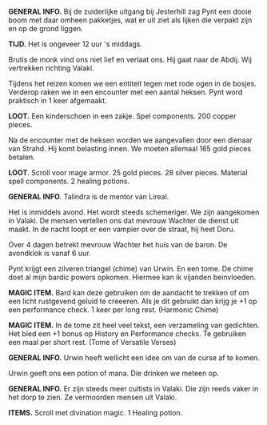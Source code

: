 **GENERAL INFO.** Bij de zuiderlijke uitgang bij Jesterhill zag Pynt een dooie boom met daar omheen pakketjes, wat er uit ziet als lijken die verpakt zijn en op de grond liggen.

**TIJD.** Het is ongeveer 12 uur 's middags.

Brutis de monk vind ons niet lief en verlaat ons. Hij gaat naar de Abdij. Wij vertrekken richting Valaki.

Tijdens het reizen komen we een entiteit tegen met rode ogen in de bosjes. Verderop raken we in een encounter met een aantal heksen. Pynt word praktisch in 1 keer afgemaakt.

**LOOT.** Een kinderschoen in een zakje. Spel components. 200 copper pieces.

Na de encounter met de heksen worden we aangevallen door een dienaar van Strahd. Hij komt belasting innen. We moeten allemaal 165 gold pieces betalen.

**LOOT**. Scroll voor mage armor. 25 gold pieces. 28 silver pieces. Material spell components. 2 healing potions.

**GENERAL INFO**. Talindra is de mentor van Lireal. 

Het is inmiddels avond. Het wordt steeds schemeriger. We zijn aangekomen in Valaki. De mensen vertellen ons dat mevrouw Wachter de dienst uit maakt. In de nacht loopt er een vampier over de straat, hij heet Doru.

Over 4 dagen betrekt mevrouw Wachter het huis van de baron. De avondklok is vanaf 6 uur. 

Pynt krijgt een zilveren triangel (chime) van Urwin. En een tome. De chime doet al mijn bardic powers opkomen. Hiermee kan ik vijanden beinvloeden.

**MAGIC ITEM.** Bard kan deze gebruiken om de aandacht te trekken of om een licht rustgevend geluid te creeeren. Als je dit gebruikt dan krijg je +1 op een performance check. 1 keer per long rest. (Harmonic Chime)

**MAGIC ITEM.** In de tome zit heel veel tekst, een verzameling van gedichten. Het bied een +1 bonus op History en Performance checks. Te gebruiken een maal per short rest. (Tome of Versatile Verses)

**GENERAL INFO.** Urwin heeft wellicht een idee om van de curse af te komen. 

Urwin geeft ons een potion of mana. Die drinken we meteen op.

**GENERAL INFO.** Er zijn steeds meer cultists in Valaki. Die zijn reeds vaker in het dorp te zien. Ze vermoorden mensen uit Valaki.

**ITEMS.** Scroll met divination magic. 1 Healing potion.


